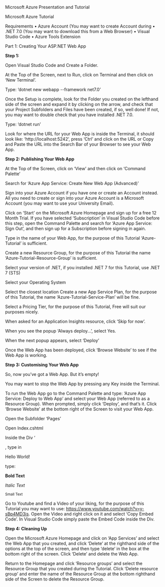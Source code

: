 Microsoft Azure Presentation and Tutorial

Microsoft Azure Tutorial

Requirements
•	Azure Account (You may want to create Account during
•	.NET 7.0 (You may want to download this from a Web Browser)
•	Visual Studio Code
•	Azure Tools Extension

Part 1: Creating Your ASP.NET Web App

**Step 1:**

Open Visual Studio Code and Create a Folder.

At the Top of the Screen, next to Run, click on Terminal and then click on ‘New Terminal’.

Type: ‘dotnet new webapp --framework net7.0’

Once the Setup is complete, look for the Folder you created on the lefthand side of the screen and expand it by clicking on the arrow, and check that your Project Subfolders and Files have been created, if so, well done! If not, you may want to double check that you have installed .NET 7.0.

Type: ‘dotnet run’

Look for where the URL for your Web App is inside the Terminal, it should look like: ‘http://localhost:5242’, press ‘Ctrl’ and click on the URL or Copy and Paste the URL into the Search Bar of your Browser to see your Web App.

**Step 2: Publishing Your Web App**

At the Top of the Screen, click on ‘View’ and then click on ‘Command Palette’

Search for ‘Azure App Service: Create New Web App (Advanced)’

Sign into your Azure Account if you have one or create an Account instead. All you need to create or sign into your Azure Account is a Microsoft Account (you may want to use your University Email).

Click on ‘Start’ on the Microsoft Azure Homepage and sign up for a free 12 Month Trial. If you have selected ‘Subscription’ in Visual Studio Code before this step, open the Command Palette and search for ‘Azure App Service: Sign Out’, and then sign up for a Subscription before signing in again.

Type in the name of your Web App, for the purpose of this Tutorial ‘Azure-Tutorial’ is sufficient.

Create a new Resource Group, for the purpose of this Tutorial the name ‘Azure-Tutorial-Resource-Group’ is sufficient.

Select your version of .NET, if you installed .NET 7 for this Tutorial, use .NET 7 (STS)

Select your Operating System

Select the closest location
Create a new App Service Plan, for the purpose of this Tutorial, the name ‘Azure-Tutorial-Service-Plan’ will be fine.

Select a Pricing Tier, for the purpose of this Tutorial, Free will suit our purposes nicely.

When asked for an Application Insights resource, click ‘Skip for now’.

When you see the popup ‘Always deploy…’, select Yes.

When the next popup appears, select ‘Deploy’

Once the Web App has been deployed, click ‘Browse Website’ to see if the Web App is working.

**Step 3: Customising Your Web App**

So, now you’ve got a Web App. But it’s empty!

You may want to stop the Web App by pressing any Key inside the Terminal.

To run the Web App go to the Command Palette and type: ‘Azure App Service: Deploy to Web App’ and select your Web App (referred to as a Resource Group). When prompted, simply click ‘Deploy’, and that’s it. Click ‘Browse Website’ at the bottom right of the Screen to visit your Web App.

Open the Subfolder ‘Pages’

Open Index.cshtml

Inside the Div ‘<div class=”text-center”>, type in <p>Hello World!</p>  type:

<p><b>Bold Text</b></p>
<p><i>Italic Text</i></p>
<p><small>Small Text</small><p>

Go to Youtube and find a Video of your liking, for the purpose of this Tutorial you may want to use: https://www.youtube.com/watch?v=y-sBp4MD3is. Open the Video and right click on it and select ‘Copy Embed Code’. In Visual Studio Code simply paste the Embed Code inside the Div.

**Step 4: Cleaning Up**

Open the Microsoft Azure Homepage and click on ‘App Services’ and select the Web App that you created, and click ‘Delete’ at the righthand side of the options at the top of the screen, and then type ‘delete’ in the box at the bottom right of the screen. Click ‘Delete’ and delete the Web App.

Return to the Homepage and click ‘Resource groups’ and select the Resource Group that you created during the Tutorial. Click ‘Delete resource group’ and enter the name of the Resource Group at the bottom righthand side of the Screen to delete the Resource Group.
